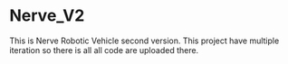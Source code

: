 # Nerve_V2
This is Nerve Robotic Vehicle second version.
This project have multiple iteration so there is all all code are uploaded there.
